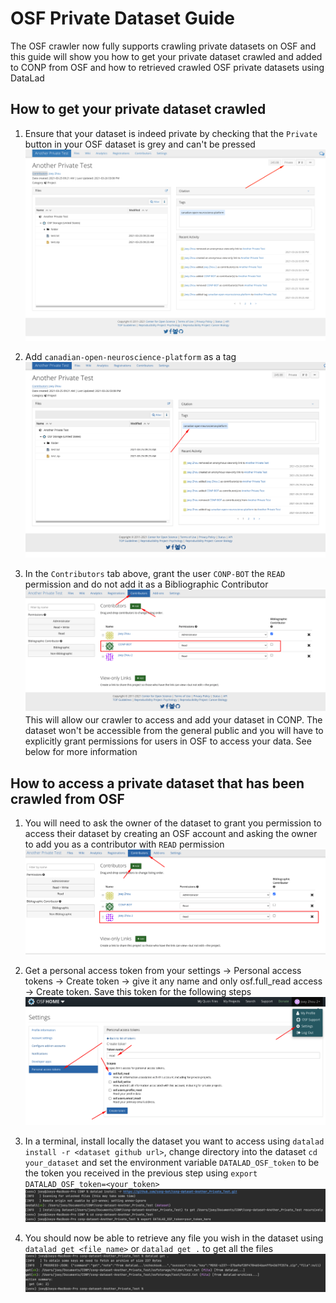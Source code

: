 # OSF Private Dataset Guide

The OSF crawler now fully supports crawling private datasets on OSF and this guide will show you how to get your private dataset crawled and added to CONP from OSF and how to retrieved crawled OSF private datasets using DataLad

## How to get your private dataset crawled

1) Ensure that your dataset is indeed private by checking that the `Private` button in your OSF dataset is grey and can't be pressed
![](../../img/OSF_private_dataset_example.png)
   
2) Add `canadian-open-neuroscience-platform` as a tag
![](../../img/OSF_private_tag_example.png)
   
3) In the `Contributors` tab above, grant the user `CONP-BOT` the `READ` permission and do not add it as a Bibliographic Contributor
![](../../img/OSF_private_grant_conp_bot_permission.png)
   This will allow our crawler to access and add your dataset in CONP. The dataset won't be accessible from the general public and you will have to explicitly grant permissions for users in OSF to access your data. See below for more information
   

## How to access a private dataset that has been crawled from OSF

1) You will need to ask the owner of the dataset to grant you permission to access their dataset by creating an OSF account and asking the owner to add you as a contributor with `READ` permission
![](../../img/OSF_private_grant_user_read_permission.png)
   
2) Get a personal access token from your settings -> Personal access tokens -> Create token -> give it any name and only osf.full_read access -> Create token. Save this token for the following steps
![](../../img/OSF_private_get_access_token.png)

3) In a terminal, install locally the dataset you want to access using `datalad install -r <dataset github url>`, change directory into the dataset `cd your_dataset` and set the environment variable `DATALAD_OSF_token` to be the token you received in the previous step using `export DATALAD_OSF_token=<your_token>`
![](../../img/OSF_private_set_env_variable.png)
   
4) You should now be able to retrieve any file you wish in the dataset using `datalad get <file_name>` or `datalad get .` to get all the files
![](../../img/OSF_private_retrieve_private_file.png)
